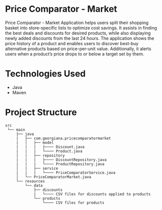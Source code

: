 # Price Comparator - Market
Price Comparator - Market Application helps users split their shopping basket into store-specific lists to optimize cost savings. It assists in finding the best deals and discounts for desired products, while also displaying newly added discounts from the last 24 hours. The application shows the price history of a product and enables users to discover best-buy alternative products based on price-per-unit value. Additionally, it alerts users when a product’s price drops to or below a target set by them.


# Technologies Used
* Java
* Maven

# Project Structure
```
src
 └── main
     ├── java
     |   ├── com.georgiana.pricecomparatormarket
     |   │   ├── model
     |   |   |   ├──── Discount.java
     |   |   |   └──── Product.java 
     │   |   ├── repository
     |   |   |   ├──── DiscountRepository.java
     |   |   |   └──── ProductRepository.java 
     │   |   ├── service
     |   |   |   └──── PriceComparatorService.java
     │   └── PriceComparatorMarket.java 
     └── resources
         └── data
             ├── discounts
             |   └──── CSV files for discounts applied to products
             └── products
                 └──── CSV files for products
```

